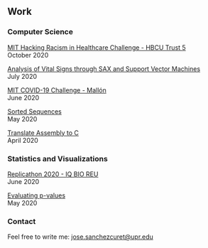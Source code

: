 ## Work

### Computer Science

[MIT Hacking Racism in Healthcare Challenge - HBCU Trust 5](./hbcu_t5)<br />
October 2020

[Analysis of Vital Signs through SAX and Support Vector Machines](./vs_sax_svm)<br />
July 2020

[MIT COVID-19 Challenge - Mallón](./mallon)<br />
June 2020

[Sorted Sequences](./sorted_sequences)<br />
May 2020

[Translate Assembly to C](./assembly_c.html)<br />
April 2020

<!-- [Translate Machine language to Assembly](./machine_assembly)<br />
April 2020 -->

[<hr style="height:0.5px;border-width:0;color:gray;background-color:gray">]:#

### Statistics and Visualizations
[Replicathon 2020 - IQ BIO REU](./replicathon_2020)<br />
June 2020

[Evaluating p-values](./pvals_eval)<br />
May 2020

### Contact

Feel free to write me: <a href="mailto:jose.sanchezcuret@upr.edu">jose.sanchezcuret@upr.edu</a>
